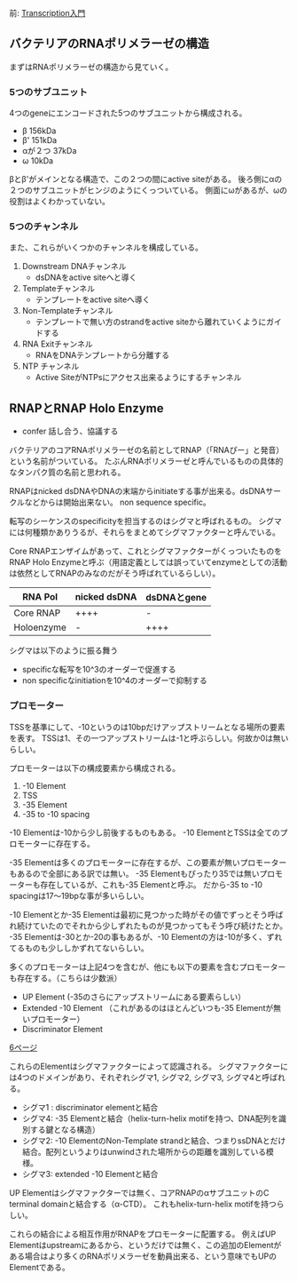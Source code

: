 前: [Transcription入門](Transcription入門.md)

## バクテリアのRNAポリメラーゼの構造

まずはRNAポリメラーゼの構造から見ていく。

### 5つのサブユニット

4つのgeneにエンコードされた5つのサブユニットから構成される。

- β 156kDa
- β' 151kDa
- αが２つ 37kDa
- ω 10kDa

βとβ'がメインとなる構造で、この２つの間にactive siteがある。
後ろ側にαの２つのサブユニットがヒンジのようにくっついている。
側面にωがあるが、ωの役割はよくわかっていない。

### 5つのチャンネル

また、これらがいくつかのチャンネルを構成している。

1. Downstream DNAチャンネル
   - dsDNAをactive siteへと導く
2. Templateチャンネル
   - テンプレートをactive siteへ導く
3. Non-Templateチャンネル
   - テンプレートで無い方のstrandをactive siteから離れていくようにガイドする
4. RNA Exitチャンネル
   - RNAをDNAテンプレートから分離する
5. NTP チャンネル
   - Active SiteがNTPsにアクセス出来るようにするチャンネル

## RNAPとRNAP Holo Enzyme

- confer 話し合う、協議する

バクテリアのコアRNAポリメラーゼの名前としてRNAP（「RNAぴー」と発音）という名前がついている。
たぶんRNAポリメラーゼと呼んでいるものの具体的なタンパク質の名前と思われる。

RNAPはnicked dsDNAやDNAの末端からinitiateする事が出来る。dsDNAサークルなどからは開始出来ない。
non sequence specific。

転写のシーケンスのspecificityを担当するのはシグマと呼ばれるもの。
シグマには何種類かありうるが、それらをまとめてシグマファクターと呼んでいる。

Core RNAPエンザイムがあって、これとシグマファクターがくっついたものをRNAP Holo Enzymeと呼ぶ（用語定義としては誤っていてenzymeとしての活動は依然としてRNAPのみなのだがそう呼ばれているらしい）。

| RNA Pol | nicked dsDNA | dsDNAとgene |
| ---- | ---- | ---- |
| Core RNAP | ++++ | - |
| Holoenzyme | - | ++++ |

シグマは以下のように振る舞う

- specificな転写を10^3のオーダーで促進する
- non specificなinitiationを10^4のオーダーで抑制する

### プロモーター

TSSを基準にして、-10というのは10bpだけアップストリームとなる場所の要素を表す。
TSSは1、その一つアップストリームは-1と呼ぶらしい。何故か0は無いらしい。

プロモーターは以下の構成要素から構成される。

1. -10 Element
2. TSS
3. -35 Element 
4. -35 to -10 spacing

-10 Elementは-10から少し前後するものもある。
-10 ElementとTSSは全てのプロモーターに存在する。

-35 Elementは多くのプロモーターに存在するが、この要素が無いプロモーターもあるので全部にある訳では無い。
-35 Elementもぴったり35では無いプロモーターも存在しているが、これも-35 Elementと呼ぶ。
だから-35 to -10 spacingは17〜19bpな事が多いらしい。

-10 Elementとか-35 Elementは最初に見つかった時がその値でずっとそう呼ばれ続けていたのでそれから少しずれたものが見つかってもそう呼び続けたとか。
-35 Elementは-30とか-20の事もあるが、-10 Elementの方は-10が多く、ずれてるものも少ししかずれてないらしい。

多くのプロモーターは上記4つを含むが、他にも以下の要素を含むプロモーターも存在する。（こちらは少数派）

- UP Element (-35のさらにアップストリームにある要素らしい）
- Extended -10 Element （これがあるのはほとんどいつも-35 Elementが無いプロモーター）
- Discriminator Element

[6ページ](https://karino2.github.io/ImageGallery/MolecularBiology728x2.html#lg=1&slide=5)

これらのElementはシグマファクターによって認識される。
シグマファクターには4つのドメインがあり、それぞれシグマ1, シグマ2, シグマ3, シグマ4と呼ばれる。

- シグマ1 : discriminator elementと結合
- シグマ4: -35 Elementと結合（helix-turn-helix motifを持つ、DNA配列を識別する鍵となる構造）
- シグマ2: -10 ElementのNon-Template strandと結合、つまりssDNAとだけ結合。配列というよりはunwindされた場所からの距離を識別している模様。
- シグマ3: extended -10 Elementと結合

UP Elementはシグマファクターでは無く、コアRNAPのαサブユニットのC terminal domainと結合する（α-CTD）。
これもhelix-turn-helix motifを持つらしい。

これらの結合による相互作用がRNAPをプロモーターに配置する。
例えばUP Elementはupstreamにあるから、というだけでは無く、この追加のElementがある場合はより多くのRNAポリメラーゼを動員出来る、という意味でもUPのElementである。